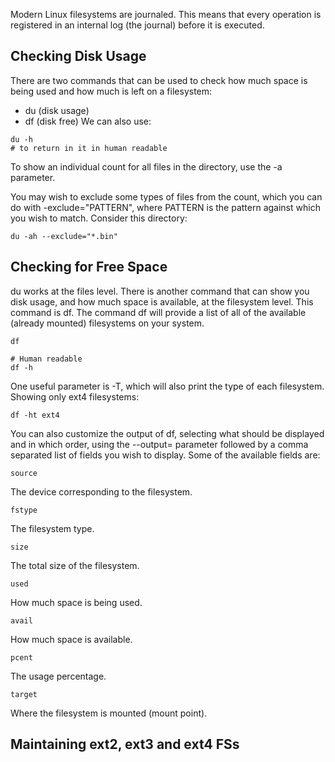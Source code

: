 Modern Linux filesystems are journaled. This means that every operation is registered in an
internal log (the journal) before it is executed.

## Checking Disk Usage
There are two commands that can be used to check how much space is being used and how much
is left on a filesystem: 
- du (disk usage)
- df (disk free)
We can also use:
```
du -h
# to return in it in human readable
```
To show an individual count for all files in the directory, use the -a parameter.

You may wish to exclude some types of files from the count, which you can do with -exclude="PATTERN", where PATTERN is the pattern against which you wish to match. Consider
this directory:
```
du -ah --exclude="*.bin"
```

## Checking for Free Space
du works at the files level. There is another command that can show you disk usage, and how much space is available, at the filesystem level. This command is df.
The command df will provide a list of all of the available (already mounted) filesystems on your system.
```
df 

# Human readable
df -h
```
One useful parameter is -T, which will also print the type of each filesystem.
Showing only ext4 filesystems:
```
df -ht ext4
```
You can also customize the output of df, selecting what should be displayed and in which order, using the --output= parameter followed by a comma separated list of fields you wish to display.
Some of the available fields are:
```
source
```
The device corresponding to the filesystem.
```
fstype
```
The filesystem type.
```
size
```
The total size of the filesystem.
```
used
```
How much space is being used.
```
avail
```
How much space is available.
```
pcent
```
The usage percentage.
```
target
```
Where the filesystem is mounted (mount point).

## Maintaining ext2, ext3 and ext4 FSs
